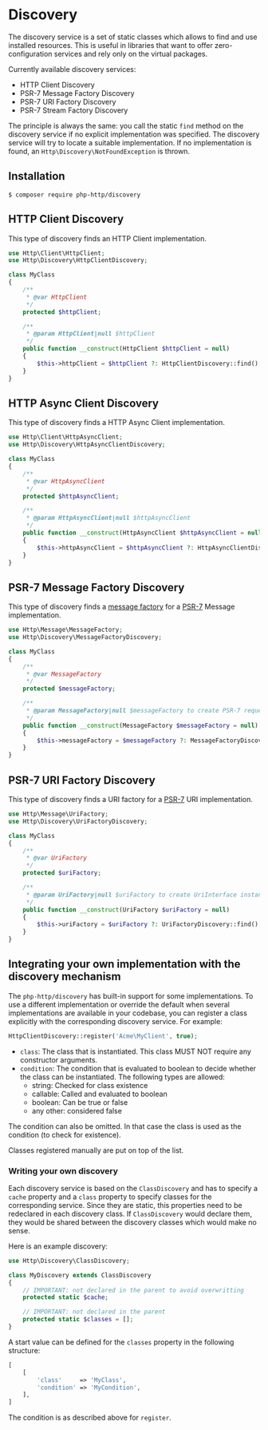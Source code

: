 # Discovery

The discovery service is a set of static classes which allows to find and use installed resources.
This is useful in libraries that want to offer zero-configuration services and rely only on the virtual packages.

Currently available discovery services:

- HTTP Client Discovery
- PSR-7 Message Factory Discovery
- PSR-7 URI Factory Discovery
- PSR-7 Stream Factory Discovery

The principle is always the same: you call the static `find` method on the discovery service if no explicit
implementation was specified. The discovery service will try to locate a suitable implementation.
If no implementation is found, an `Http\Discovery\NotFoundException` is thrown.


## Installation

```
$ composer require php-http/discovery
```


## HTTP Client Discovery

This type of discovery finds an HTTP Client implementation.

``` php
use Http\Client\HttpClient;
use Http\Discovery\HttpClientDiscovery;

class MyClass
{
    /**
     * @var HttpClient
     */
    protected $httpClient;

    /**
     * @param HttpClient|null $httpClient
     */
    public function __construct(HttpClient $httpClient = null)
    {
        $this->httpClient = $httpClient ?: HttpClientDiscovery::find();
    }
}
```


## HTTP Async Client Discovery

This type of discovery finds a HTTP Async Client implementation.

``` php
use Http\Client\HttpAsyncClient;
use Http\Discovery\HttpAsyncClientDiscovery;

class MyClass
{
    /**
     * @var HttpAsyncClient
     */
    protected $httpAsyncClient;

    /**
     * @param HttpAsyncClient|null $httpAsyncClient
     */
    public function __construct(HttpAsyncClient $httpAsyncClient = null)
    {
        $this->httpAsyncClient = $httpAsyncClient ?: HttpAsyncClientDiscovery::find();
    }
}
```


## PSR-7 Message Factory Discovery

This type of discovery finds a [message factory](message-factory.md)
for a [PSR-7](http://www.php-fig.org/psr/psr-7/) Message implementation.

``` php
use Http\Message\MessageFactory;
use Http\Discovery\MessageFactoryDiscovery;

class MyClass
{
    /**
     * @var MessageFactory
     */
    protected $messageFactory;

    /**
     * @param MessageFactory|null $messageFactory to create PSR-7 requests.
     */
    public function __construct(MessageFactory $messageFactory = null)
    {
        $this->messageFactory = $messageFactory ?: MessageFactoryDiscovery::find();
    }
}
```


## PSR-7 URI Factory Discovery

This type of discovery finds a URI factory for a [PSR-7](http://www.php-fig.org/psr/psr-7/) URI implementation.

``` php
use Http\Message\UriFactory;
use Http\Discovery\UriFactoryDiscovery;

class MyClass
{
    /**
     * @var UriFactory
     */
    protected $uriFactory;

    /**
     * @param UriFactory|null $uriFactory to create UriInterface instances from strings.
     */
    public function __construct(UriFactory $uriFactory = null)
    {
        $this->uriFactory = $uriFactory ?: UriFactoryDiscovery::find();
    }
}
```


## Integrating your own implementation with the discovery mechanism

The `php-http/discovery` has built-in support for some implementations.
To use a different implementation or override the default when several implementations are available in your codebase,
you can register a class explicitly with the corresponding discovery service. For example:

``` php
HttpClientDiscovery::register('Acme\MyClient', true);
```

- `class`: The class that is instantiated. This class MUST NOT require any constructor arguments.
- `condition`: The condition that is evaluated to boolean to decide whether the class can be instantiated.
The following types are allowed:
    - string: Checked for class existence
    - callable: Called and evaluated to boolean
    - boolean: Can be true or false
    - any other: considered false

The condition can also be omitted. In that case the class is used as the condition (to check for existence).

Classes registered manually are put on top of the list.


### Writing your own discovery

Each discovery service is based on the `ClassDiscovery` and has to specify a `cache` property and a `class` property
to specify classes for the corresponding service. Since they are static, this properties need to be redeclared
in each discovery class. If `ClassDiscovery` would declare them,
they would be shared between the discovery classes which would make no sense.

Here is an example discovery:

``` php
use Http\Discovery\ClassDiscovery;

class MyDiscovery extends ClassDiscovery
{
    // IMPORTANT: not declared in the parent to avoid overwritting
    protected static $cache;

    // IMPORTANT: not declared in the parent
    protected static $classes = [];
}
```

A start value can be defined for the `classes` property in the following structure:

``` php
[
    [
        'class'     => 'MyClass',
        'condition' => 'MyCondition',
    ],
]
```

The condition is as described above for `register`.

